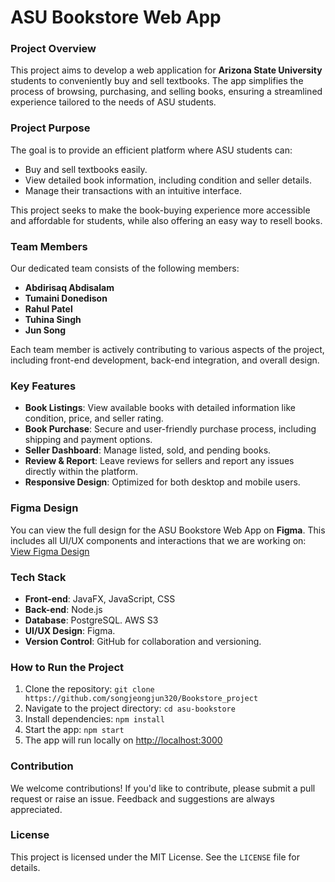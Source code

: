 # ASU Bookstore Web App

### Project Overview

This project aims to develop a web application for **Arizona State University** students to conveniently buy and sell textbooks. The app simplifies the process of browsing, purchasing, and selling books, ensuring a streamlined experience tailored to the needs of ASU students.

### Project Purpose

The goal is to provide an efficient platform where ASU students can:

- Buy and sell textbooks easily.
- View detailed book information, including condition and seller details.
- Manage their transactions with an intuitive interface.

This project seeks to make the book-buying experience more accessible and affordable for students, while also offering an easy way to resell books.

### Team Members

Our dedicated team consists of the following members:

- **Abdirisaq Abdisalam**
- **Tumaini Donedison**
- **Rahul Patel**
- **Tuhina Singh**
- **Jun Song**

Each team member is actively contributing to various aspects of the project, including front-end development, back-end integration, and overall design.

### Key Features

- **Book Listings**: View available books with detailed information like condition, price, and seller rating.
- **Book Purchase**: Secure and user-friendly purchase process, including shipping and payment options.
- **Seller Dashboard**: Manage listed, sold, and pending books.
- **Review & Report**: Leave reviews for sellers and report any issues directly within the platform.
- **Responsive Design**: Optimized for both desktop and mobile users.

### Figma Design

You can view the full design for the ASU Bookstore Web App on **Figma**. This includes all UI/UX components and interactions that we are working on:  
[View Figma Design](https://www.figma.com/design/w4xP4b6ZEQeTfruRTu9mEO/ASU-Bookstore?node-id=101-6&t=e6Cpgx5YKiBr4RYT-1)

### Tech Stack

- **Front-end**: JavaFX, JavaScript, CSS
- **Back-end**: Node.js
- **Database**: PostgreSQL. AWS S3
- **UI/UX Design**: Figma.
- **Version Control**: GitHub for collaboration and versioning.

### How to Run the Project

1. Clone the repository: `git clone https://github.com/songjeongjun320/Bookstore_project`
2. Navigate to the project directory: `cd asu-bookstore`
3. Install dependencies: `npm install`
4. Start the app: `npm start`
5. The app will run locally on [http://localhost:3000](http://localhost:3000)

### Contribution

We welcome contributions! If you'd like to contribute, please submit a pull request or raise an issue. Feedback and suggestions are always appreciated.

### License

This project is licensed under the MIT License. See the `LICENSE` file for details.
